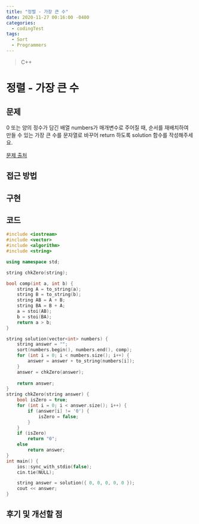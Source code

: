 ```yaml
---
title: "정렬 - 가장 큰 수"
date: 2020-11-27 00:16:00 -0400
categories: 
  - codingTest
tags:
  - Sort
  - Programmers
---
```


> C++ 

정렬 - 가장 큰 수
=============
 
## 문제
0 또는 양의 정수가 담긴 배열 numbers가 매개변수로 주어질 때, 순서를 재배치하여 만들 수 있는 가장 큰 수를 문자열로 바꾸어 return 하도록 solution 함수를 작성해주세요.

[문제 출처](https://programmers.co.kr/learn/courses/30/lessons/42748)

## 접근 방법 


## 구현


## 코드 
```c++
#include <iostream>
#include <vector>
#include <algorithm>
#include <string>

using namespace std;

string chkZero(string);

bool comp(int a, int b) {
    string A = to_string(a);
    string B = to_string(b);
    string AB = A + B;
    string BA = B + A;
    a = stoi(AB);
    b = stoi(BA);
    return a > b;
}

string solution(vector<int> numbers) {
    string answer = "";
    sort(numbers.begin(), numbers.end(), comp);
    for (int i = 0; i < numbers.size(); i++) {
        answer = answer + to_string(numbers[i]);
    }
    answer = chkZero(answer);
    
    return answer;
}
string chkZero(string answer) {
    bool isZero = true;
    for (int i = 0; i < answer.size(); i++) {
        if (answer[i] != '0') {
            isZero = false;
        }
    }
    if (isZero)
        return "0";
    else
        return answer;
}
int main() {
    ios::sync_with_stdio(false);
    cin.tie(NULL);

    string answer = solution({ 0, 0, 0, 0, 0 });
    cout << answer;
}
```

## 후기 및 개선할 점
